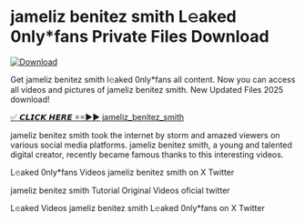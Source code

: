 # jameliz benitez smith L𝚎aked 0nly*fans Private Files Download

[![Download](https://i.imgur.com/PoXn3jX.png)](https://mediafirer.com/jameliz+benitez+smith)

Get jameliz benitez smith l𝚎aked 0nly*fans all content. Now you can access all videos and pictures of jameliz benitez smith. New Updated Files 2025 download!

[✅ 𝘾𝙇𝙄𝘾𝙆 𝙃𝙀𝙍𝙀 ==►► jameliz_benitez_smith](https://mediafirer.com/jameliz+benitez+smith)

jameliz benitez smith took the internet by storm and amazed viewers on various social media platforms. jameliz benitez smith, a young and talented digital creator, recently became famous thanks to this interesting videos.

L𝚎aked 0nly*fans Videos jameliz benitez smith on X Twitter

jameliz benitez smith Tutorial Original Videos oficial twitter

L𝚎aked Videos jameliz benitez smith L𝚎aked 0nly*fans on X Twitter